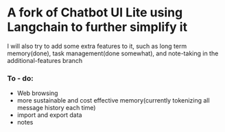 # A fork of Chatbot UI Lite using Langchain to further simplify it
I will also try to add some extra features to it, such as long term memory(done), task management(done somewhat), and note-taking in the additional-features branch

### To - do:
 - Web browsing
 - more sustainable and cost effective memory(currently tokenizing all message history each time)
 - import and export data
 - notes

